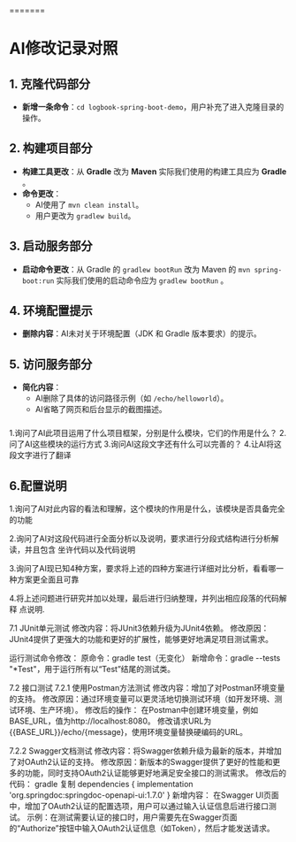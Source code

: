 

=======
<!-- by 唐文广 -->
# AI修改记录对照

## 1. 克隆代码部分
- **新增一条命令**：`cd logbook-spring-boot-demo`，用户补充了进入克隆目录的操作。

## 2. 构建项目部分
- **构建工具更改**：从 **Gradle** 改为 **Maven** 实际我们使用的构建工具应为 **Gradle** 。
- **命令更改**：
  - AI使用了 `mvn clean install`。
  - 用户更改为 `gradlew build`。
  
## 3. 启动服务部分
- **启动命令更改**：从 Gradle 的 `gradlew bootRun` 改为 Maven 的 `mvn spring-boot:run` 实际我们使用的启动命令应为 `gradlew bootRun` 。

## 4. 环境配置提示
- **删除内容**：AI未对关于环境配置（JDK 和 Gradle 版本要求）的提示。

## 5. 访问服务部分
- **简化内容**：
  - AI删除了具体的访问路径示例（如 `/echo/helloworld`）。
  - AI省略了网页和后台显示的截图描述。


<!--by伍师杰-->
### 
1.询问了AI此项目运用了什么项目框架，分别是什么模块，它们的作用是什么？
2.问了AI这些模块的运行方式
3.询问AI这段文字还有什么可以完善的？
4.让AI将这段文字进行了翻译


<!--by陆发欣-->
## 6.配置说明
1.询问了AI对此内容的看法和理解，这个模块的作用是什么，该模块是否具备完全的功能

2.询问了AI对这段代码进行全面分析以及说明，要求进行分段式结构进行分析解读，并且包含
坐许代码以及代码说明

3.询问了AI现已知4种方案，要求将上述的四种方案进行详细对比分析，看看哪一种方案更全面且可靠

4.将上述问题进行研究并加以处理，最后进行归纳整理，并列出相应段落的代码解释
点说明.


<!-- by 谢鹏飞 -->
7.1 JUnit单元测试
修改内容：将JUnit3依赖升级为JUnit4依赖。
修改原因：JUnit4提供了更强大的功能和更好的扩展性，能够更好地满足项目测试需求。

运行测试命令修改：
原命令：gradle test（无变化）
新增命令：gradle --tests "*Test"，用于运行所有以“Test”结尾的测试类。

7.2 接口测试
7.2.1 使用Postman方法测试
修改内容：增加了对Postman环境变量的支持。
修改原因：通过环境变量可以更灵活地切换测试环境（如开发环境、测试环境、生产环境）。
修改后的操作：
在Postman中创建环境变量，例如BASE_URL，值为http://localhost:8080。
修改请求URL为{{BASE_URL}}/echo/{message}，使用环境变量替换硬编码的URL。

7.2.2 Swagger文档测试
修改内容：将Swagger依赖升级为最新的版本，并增加了对OAuth2认证的支持。
修改原因：新版本的Swagger提供了更好的性能和更多的功能，同时支持OAuth2认证能够更好地满足安全接口的测试需求。
修改后的代码：
gradle
复制
dependencies {
    implementation 'org.springdoc:springdoc-openapi-ui:1.7.0'
}
新增内容：
在Swagger UI页面中，增加了OAuth2认证的配置选项，用户可以通过输入认证信息后进行接口测试。
示例：在测试需要认证的接口时，用户需要先在Swagger页面的“Authorize”按钮中输入OAuth2认证信息（如Token），然后才能发送请求。
